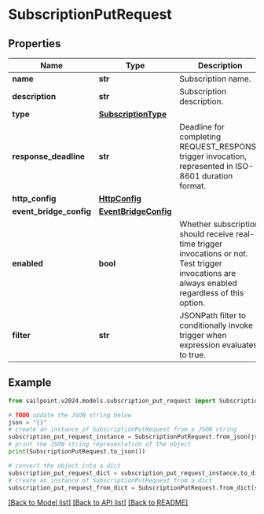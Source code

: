 # SubscriptionPutRequest


## Properties

Name | Type | Description | Notes
------------ | ------------- | ------------- | -------------
**name** | **str** | Subscription name. | [optional] 
**description** | **str** | Subscription description. | [optional] 
**type** | [**SubscriptionType**](SubscriptionType.md) |  | [optional] 
**response_deadline** | **str** | Deadline for completing REQUEST_RESPONSE trigger invocation, represented in ISO-8601 duration format. | [optional] [default to 'PT1H']
**http_config** | [**HttpConfig**](HttpConfig.md) |  | [optional] 
**event_bridge_config** | [**EventBridgeConfig**](EventBridgeConfig.md) |  | [optional] 
**enabled** | **bool** | Whether subscription should receive real-time trigger invocations or not.  Test trigger invocations are always enabled regardless of this option. | [optional] [default to True]
**filter** | **str** | JSONPath filter to conditionally invoke trigger when expression evaluates to true. | [optional] 

## Example

```python
from sailpoint.v2024.models.subscription_put_request import SubscriptionPutRequest

# TODO update the JSON string below
json = "{}"
# create an instance of SubscriptionPutRequest from a JSON string
subscription_put_request_instance = SubscriptionPutRequest.from_json(json)
# print the JSON string representation of the object
print(SubscriptionPutRequest.to_json())

# convert the object into a dict
subscription_put_request_dict = subscription_put_request_instance.to_dict()
# create an instance of SubscriptionPutRequest from a dict
subscription_put_request_from_dict = SubscriptionPutRequest.from_dict(subscription_put_request_dict)
```
[[Back to Model list]](../README.md#documentation-for-models) [[Back to API list]](../README.md#documentation-for-api-endpoints) [[Back to README]](../README.md)


